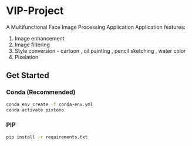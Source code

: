 # VIP-Project
A Multifunctional Face Image Processing Application
Application features:
1. Image enhancement
2. Image filtering
3. Style conversion - cartoon , oil painting , pencil sketching , water color
4. Pixelation

## Get Started
### Conda (Recommended)

```bash
conda env create -f conda-env.yml
conda activate pixtono
``` 

### PIP 
```bash
pip install -r requirements.txt
``` 
